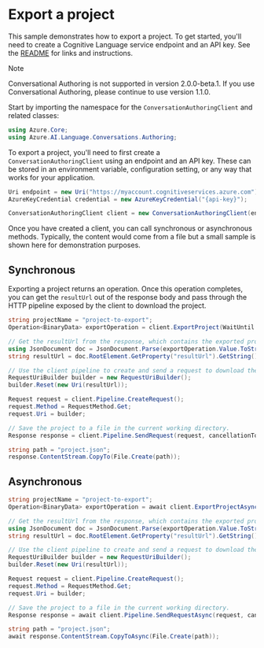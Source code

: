 # Export a project

This sample demonstrates how to export a project. To get started, you'll need to create a Cognitive Language service endpoint and an API key. See the [README](https://github.com/Azure/azure-sdk-for-net/blob/Azure.AI.Language.Conversations_1.1.0/sdk/cognitivelanguage/Azure.AI.Language.Conversations/README.md) for links and instructions.

> [!NOTE]
> Conversational Authoring is not supported in version 2.0.0-beta.1. If you use Conversational Authoring, please continue to use version 1.1.0.

Start by importing the namespace for the `ConversationAuthoringClient` and related classes:

```C#
using Azure.Core;
using Azure.AI.Language.Conversations.Authoring;
```

To export a project, you'll need to first create a `ConversationAuthoringClient` using an endpoint and an API key. These can be stored in an environment variable, configuration setting, or any way that works for your application.

```C#
Uri endpoint = new Uri("https://myaccount.cognitiveservices.azure.com");
AzureKeyCredential credential = new AzureKeyCredential("{api-key}");

ConversationAuthoringClient client = new ConversationAuthoringClient(endpoint, credential);
```

Once you have created a client, you can call synchronous or asynchronous methods. Typically, the content would come from a file but a small sample is shown here for demonstration purposes.

## Synchronous

Exporting a project returns an operation. Once this operation completes, you can get the `resultUrl` out of the response body and pass through the HTTP pipeline exposed by the client to download the project.

```C#
string projectName = "project-to-export";
Operation<BinaryData> exportOperation = client.ExportProject(WaitUntil.Completed, projectName);

// Get the resultUrl from the response, which contains the exported project.
using JsonDocument doc = JsonDocument.Parse(exportOperation.Value.ToStream());
string resultUrl = doc.RootElement.GetProperty("resultUrl").GetString();

// Use the client pipeline to create and send a request to download the raw URL.
RequestUriBuilder builder = new RequestUriBuilder();
builder.Reset(new Uri(resultUrl));

Request request = client.Pipeline.CreateRequest();
request.Method = RequestMethod.Get;
request.Uri = builder;

// Save the project to a file in the current working directory.
Response response = client.Pipeline.SendRequest(request, cancellationToken: default);

string path = "project.json";
response.ContentStream.CopyTo(File.Create(path));
```

## Asynchronous

```C#
string projectName = "project-to-export";
Operation<BinaryData> exportOperation = await client.ExportProjectAsync(WaitUntil.Completed, projectName);

// Get the resultUrl from the response, which contains the exported project.
using JsonDocument doc = JsonDocument.Parse(exportOperation.Value.ToStream());
string resultUrl = doc.RootElement.GetProperty("resultUrl").GetString();

// Use the client pipeline to create and send a request to download the raw URL.
RequestUriBuilder builder = new RequestUriBuilder();
builder.Reset(new Uri(resultUrl));

Request request = client.Pipeline.CreateRequest();
request.Method = RequestMethod.Get;
request.Uri = builder;

// Save the project to a file in the current working directory.
Response response = await client.Pipeline.SendRequestAsync(request, cancellationToken: default);

string path = "project.json";
await response.ContentStream.CopyToAsync(File.Create(path));
```
